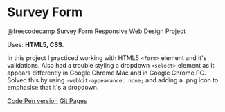 # Survey Form
@freecodecamp Survey Form Responsive Web Design Project

Uses: **HTML5, CSS**.

In this project I practiced working with HTML5 `<form>` element and it's validations.
Also had a trouble styling a dropdown `<select>` element as it appears differently in Google Chrome Mac and in Google Chrome PC.
Solved this by using `-webkit-appearance: none;` and adding a .png icon to emphasise that it's a dropdown.

[Code Pen version](https://codepen.io/spline/pen/dLVjEy) [Git Pages](https://splinekonstantin.github.io/surveyForm/)
